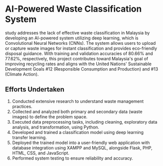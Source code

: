 # AI-Powered Waste Classification System

study addresses the lack of effective waste classification in Malaysia by developing an AI-powered system utilizing deep learning, which is Convolutional Neural Networks (CNNs). The system allows users to upload or capture waste images for instant classification and provides eco-friendly disposal guidance. With training and validation accuracies of 80.66% and 77.62%, respectively, this project contributes toward Malaysia's goal of improving recycling rates and aligns with the United Nations' Sustainable Development Goals #12 (Responsible Consumption and Production) and #13 (Climate Action).

## Efforts Undertaken

1. Conducted extensive research to understand waste management practices.
2. Collected and analyzed both primary and secondary data (waste images) to define the problem space.
3. Executed data preprocessing tasks, including cleaning, exploratory data analysis, and transformation, using Python.
4. Developed and trained a classification model using deep learning transfer learning.
5. Deployed the trained model into a user-friendly web application with database integration using XAMPP and MySQL, alongside Flask, PHP, HTML, CSS, and JavaScript.
6. Performed system testing to ensure reliability and accuracy.




